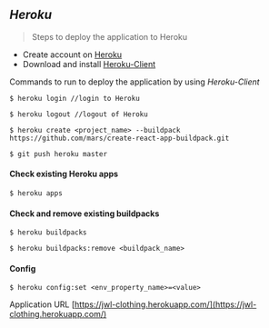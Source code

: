 ## _Heroku_
> Steps to deploy the application to Heroku   

* Create account on [Heroku](https://www.heroku.com)
* Download and install [Heroku-Client](https://devcenter.heroku.com/articles/heroku-cli)

Commands to run to deploy the application by using *Heroku-Client*
```text
$ heroku login //login to Heroku

$ heroku logout //logout of Heroku
```
```text
$ heroku create <project_name> --buildpack https://github.com/mars/create-react-app-buildpack.git

$ git push heroku master
```

#### Check existing Heroku apps
```text
$ heroku apps
```

#### Check and remove existing buildpacks
```text
$ heroku buildpacks

$ heroku buildpacks:remove <buildpack_name>
```

#### Config
```text
$ heroku config:set <env_property_name>=<value>
```

Application URL [https://jwl-clothing.herokuapp.com/](https://jwl-clothing.herokuapp.com/)